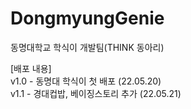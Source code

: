 # DongmyungGenie
동명대학교 학식이 개발팀(THINK 동아리)

[배포 내용]<br>
v1.0 - 동명대 학식이 첫 배포 (22.05.20) <br>
v1.1 - 경대컵밥, 베이징스토리 추가 (22.05.21) <br>

